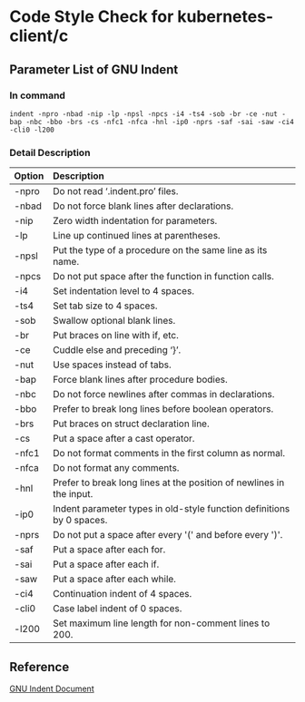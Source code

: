 # Code Style Check for kubernetes-client/c

## Parameter List of GNU Indent

### In command

```shell
indent -npro -nbad -nip -lp -npsl -npcs -i4 -ts4 -sob -br -ce -nut -bap -nbc -bbo -brs -cs -nfc1 -nfca -hnl -ip0 -nprs -saf -sai -saw -ci4 -cli0 -l200
```

### Detail Description

| Option | Description |
|:-------| :-----------|
|-npro   | Do not read ‘.indent.pro’ files.            |
|-nbad   | Do not force blank lines after declarations. |
|-nip    | Zero width indentation for parameters.           |
|-lp    | Line up continued lines at parentheses.            |
|-npsl   | Put the type of a procedure on the same line as its name.            |
|-npcs   | Do not put space after the function in function calls. |
|-i4     | Set indentation level to 4 spaces.           |
|-ts4    | Set tab size to 4 spaces.            |
|-sob    | Swallow optional blank lines.            |
|-br     | Put braces on line with if, etc.            |
|-ce     | Cuddle else and preceding ‘}’.            |
|-nut    | Use spaces instead of tabs. |
|-bap    | Force blank lines after procedure bodies.|
|-nbc    | Do not force newlines after commas in declarations.|
|-bbo    | Prefer to break long lines before boolean operators.|
|-brs    | Put braces on struct declaration line.|
|-cs     | Put a space after a cast operator.|
|-nfc1   | Do not format comments in the first column as normal.|
|-nfca   | Do not format any comments.|
|-hnl    | Prefer to break long lines at the position of newlines in the input.|
|-ip0    | Indent parameter types in old-style function definitions by 0 spaces.|
|-nprs   | Do not put a space after every '(' and before every ')'. |
|-saf    | Put a space after each for.   |
|-sai    | Put a space after each if. |
|-saw    | Put a space after each while. |
|-ci4    | Continuation indent of 4 spaces.|
|-cli0   | Case label indent of 0 spaces.|
|-l200   | Set maximum line length for non-comment lines to 200.|

## Reference

[GNU Indent Document](https://www.gnu.org/software/indent/manual/indent.html)

